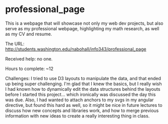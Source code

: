 # professional_page
This is a webpage that will showcase not only my web dev projects, but also serve as my professional webpage, highlighting my math research, as well as my CV and resume.

The URL: http://students.washington.edu/nabohall/info343/professional_page

Received help: no one.

Hours to complete: ~12

Challenges: I tried to use D3 layouts to manipulate the data, and that ended up being super challenging. I'm glad that I knew the basics, but I really wish I had known how to dynamically edit the data structures behind the layouts before I started this project... which ironically was discussed the day this was due. Also, I had wanted to attach anchors to my svgs in my angular directive, but found this hard as well, so it might be nice in future lectures to discuss how new concepts and libraries work, and how to merge previous information with new ideas to create a really interesting thing in class. 
